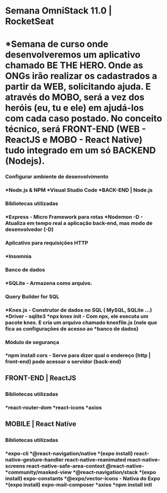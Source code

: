 <h1>Semana OmniStack 11.0 | RocketSeat<h1>
*Semana de curso onde desenvolveremos um aplicativo chamado BE THE HERO. Onde as ONGs irão realizar os cadastrados a partir da WEB, solicitando ajuda. E através do MOBO, será a vez dos heróis (eu, tu e ele) em ajudá-los com cada caso postado. No conceito técnico, será FRONT-END (WEB - ReactJS e MOBO - React Native) tudo integrado em um só BACKEND (Nodejs).

<h3>Configurar ambiente de desenvolvimento<h3>
*Node.js & NPM
*Visual Studio Code
*BACK-END | Node.js
<h3>Bibliotecas utilizadas<h3>
*Express - Micro Framework para rotas
*Nodemon -D - Atualiza em tempo real a aplicação back-end, mas modo de desenvolvedor (-D)
<h3>Aplicativo para requisições HTTP<h3>
*Insomnia
<h3>Banco de dados<h3>
*SQLite - Armazena como arquivo.
<h3>Query Builder for SQL<h3>
*Knex.js - Construtor de dados no SQL ( MySQL, SQLite ...)
*Driver - sqlite3
*npx knex init - Com npx, ele executa um pacote knex. E cria um arquivo chamado knexfile.js (nele que fica as configurações de acesso ao *banco de dados)
<h3>Módulo de segurança<h3>
*npm install cors - Serve para dizer qual o endereço (http | front-end) pode acessar o servidor (back-end)
<h2>FRONT-END | ReactJS<h2>
<h3>Bibliotecas utilizadas<h3>
*react-router-dom
*react-icons
*axios
<h2>MOBILE | React Native<h2>
<h3>Bibliotecas utilizadas<h3>
*expo-cli
*@react-navigation/native
*(expo install) react-native-gesture-handler react-native-reanimated react-native-screens react-native-safe-area-context @react-native-*community/masked-view
*@react-navigation/stack
*(expo install) expo-constants
*@expo/vector-icons - Nativa do Expo
*(expo install) expo-mail-composer
*axios
*npm install intl
